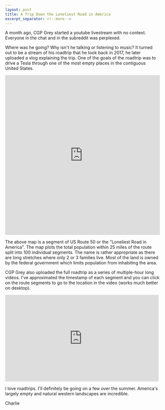 ```yaml
---
layout: post
title: A Trip Down the Loneliest Road in America
excerpt_separator: <!--more-->
---
```


A month ago, CGP Grey started a youtube livestream with no context. Everyone in the chat and in the subreddit was perplexed.
<!--more-->
Where was he going? Why isn't he talking or listening to music? It turned out to be a stream of his roadtrip that he took back in 2017, he later uploaded a vlog explaining the trip. One of the goals of the roadtrip was to drive a Tesla through one of the most empty places in the contiguous United States. 

<iframe width="100%" height="520" frameborder="0" src="https://thomashenry.carto.com/builder/e6b1838f-b35f-49ad-9136-18f3125c21b2/embed" allowfullscreen webkitallowfullscreen mozallowfullscreen oallowfullscreen msallowfullscreen></iframe>

The above map is a segment of US Route 50 or the "Loneliest Road in America". The map plots the total population within 25 miles of the route split into 100 individual segments. The name is rather appropriate as there are long stretches where only 2 or 3 families live. Most of the land is owned by the federal government which limits population from inhabiting the area.

CGP Grey also uploaded the full roadtrip as a series of multiple-hour long videos. I've approximated the timestamp of each segment and you can click on the route segments to go to the location in the video (works much better on desktop).

<iframe width="500" height="282" src="https://www.youtube.com/embed/_naDg-guomA" frameborder="0" allow="accelerometer; autoplay; encrypted-media; gyroscope; picture-in-picture" allowfullscreen></iframe>

I love roadtrips. I'll definitely be going on a few over the summer. America's largely empty and natural western landscapes are incredible. 

Charlie
